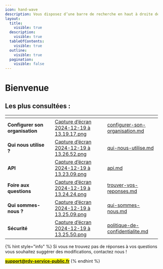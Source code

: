 ```yaml
---
icon: hand-wave
description: Vous disposez d’une barre de recherche en haut à droite de votre écran
layout:
  title:
    visible: true
  description:
    visible: true
  tableOfContents:
    visible: true
  outline:
    visible: true
  pagination:
    visible: false
---
```


# Bienvenue



## Les plus consultées :&#x20;

<table data-view="cards"><thead><tr><th></th><th></th><th data-hidden data-card-cover data-type="files"></th><th data-hidden data-card-target data-type="content-ref"></th></tr></thead><tbody><tr><td><strong>Configurer son organisation</strong></td><td></td><td><a href=".gitbook/assets/Capture d’écran 2024-12-19 à 13.19.17.png">Capture d’écran 2024-12-19 à 13.19.17.png</a></td><td><a href="demarrer-sur-rdv-service-public/configurer-son-organisation.md">configurer-son-organisation.md</a></td></tr><tr><td><strong>Qui nous utilise ?</strong> </td><td></td><td><a href=".gitbook/assets/Capture d’écran 2024-12-19 à 13.26.52.png">Capture d’écran 2024-12-19 à 13.26.52.png</a></td><td><a href="a-propos/qui-nous-utilise.md">qui-nous-utilise.md</a></td></tr><tr><td><strong>API</strong></td><td></td><td><a href=".gitbook/assets/Capture d’écran 2024-12-19 à 13.23.09.png">Capture d’écran 2024-12-19 à 13.23.09.png</a></td><td><a href="documentation-technique/api.md">api.md</a></td></tr><tr><td><strong>Foire aux questions</strong> </td><td></td><td><a href=".gitbook/assets/Capture d’écran 2024-12-19 à 13.24.24.png">Capture d’écran 2024-12-19 à 13.24.24.png</a></td><td><a href="foire-aux-questions/trouver-vos-reponses.md">trouver-vos-reponses.md</a></td></tr><tr><td><strong>Qui sommes-nous ?</strong> </td><td></td><td><a href=".gitbook/assets/Capture d’écran 2024-12-19 à 13.25.09.png">Capture d’écran 2024-12-19 à 13.25.09.png</a></td><td><a href="a-propos/qui-sommes-nous.md">qui-sommes-nous.md</a></td></tr><tr><td><strong>Sécurité</strong></td><td></td><td><a href=".gitbook/assets/Capture d’écran 2024-12-19 à 13.25.50.png">Capture d’écran 2024-12-19 à 13.25.50.png</a></td><td><a href="confidentialite-et-securite/politique-de-confidentialite.md">politique-de-confidentialite.md</a></td></tr></tbody></table>

{% hint style="info" %}
Si vous ne trouvez pas de réponses à vos questions vous souhaitez suggérer des modifications, contactez nous !&#x20;

<mark style="color:blue;">**support@rdv-service-public.fr**</mark>
{% endhint %}

